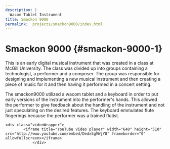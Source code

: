 ```yaml
---
description: |
  Wacom Tablet Instrument
title: Smackon 9000
permalink:  projects/smackon9000/index.html
---
```


# Smackon 9000 {#smackon-9000-1}

This is an early digital musical instrument that was created in a class
at McGill University. The class was divided up into groups containing a
technologist, a performer and a composer. The group was responsible for
designing and implementing a new musical instrument and then creating a
piece of music for it and then having it performed in a concert setting.

The smackon9000 utilized a wacom tablet and a keyboard in order to put
early versions of the instrument into the performer\'s hands. This
allowed the performer to give feedback about the handling of the
instrument and not just speculating on the desired features. The
keyboard emmulates flute fingerings because the performer was a trained
flutist.

```{=html}
<div class="videoWrapper">
        <iframe title="YouTube video player" width="640" height="510" src="http://www.youtube.com/embed/Dedx5gVWjY8" frameborder="0" allowfullscreen></iframe>
            </div>
```
